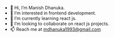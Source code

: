 - 👋 Hi, I’m Manish Dhanuka.
- 👀 I’m interested in frontend development.
- 🌱 I’m currently learning react js.
- 💞️ I’m looking to collaborate on react js projects.
- 📫 Reach me at mdhanuka1993@gmail.com
